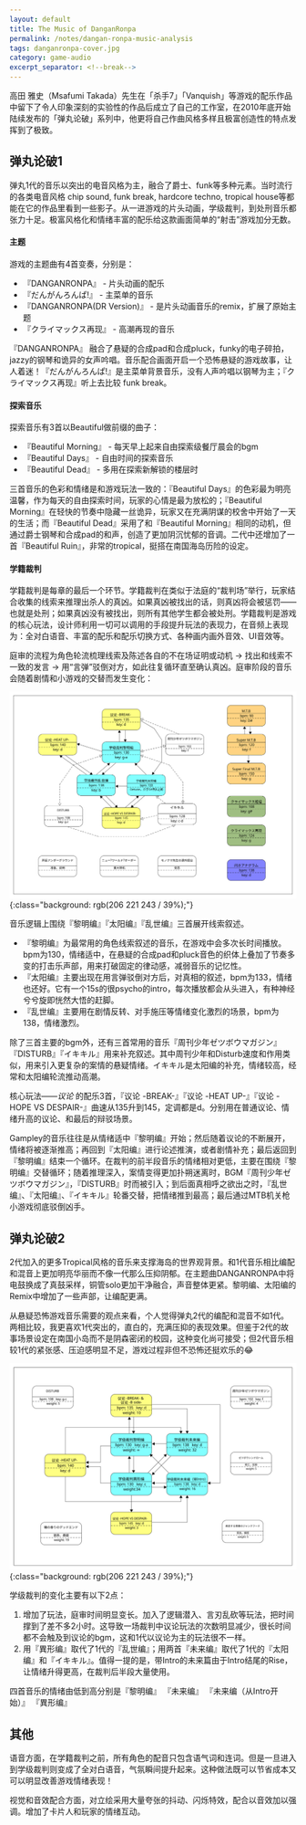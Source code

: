 ```yaml
---
layout: default
title: The Music of DanganRonpa
permalink: /notes/dangan-ronpa-music-analysis
tags: danganronpa-cover.jpg
category: game-audio
excerpt_separator: <!--break-->
---
```


高田 雅史（Msafumi Takada）先生在「杀手7」「Vanquish」等游戏的配乐作品中留下了令人印象深刻的实验性的作品后成立了自己的工作室，在2010年底开始陆续发布的「弹丸论破」系列中，他更将自己作曲风格多样且极富创造性的特点发挥到了极致。
<!--break-->

## 弹丸论破1

弹丸1代的音乐以突出的电音风格为主，融合了爵士、funk等多种元素。当时流行的各类电音风格 chip sound, funk break, hardcore techno, tropical house等都能在它的作品里看到一些影子。从一进游戏的片头动画，学级裁判，到处刑音乐都张力十足。极富风格化和情绪丰富的配乐给这款画面简单的“射击”游戏加分无数。

#### 主题

游戏的主题曲有4首变奏，分别是：  
* 『DANGANRONPA』 - 片头动画的配乐
* 『だんがんろんぱ!』 - 主菜单的音乐
* 『DANGANRONPA(DR Version)』 - 是片头动画音乐的remix，扩展了原始主题
* 『クライマックス再现』 - 高潮再现的音乐  

『DANGANRONPA』 融合了悬疑的合成pad和合成pluck，funky的电子碎拍，jazzy的钢琴和诡异的女声吟唱。音乐配合画面开启一个恐怖悬疑的游戏故事，让人着迷！『だんがんろんぱ!』是主菜单背景音乐，没有人声吟唱以钢琴为主；『クライマックス再现』听上去比较 funk break。

#### 探索音乐

探索音乐有3首以Beautiful做前缀的曲子：
* 『Beautiful Morning』 - 每天早上起来自由探索级餐厅晨会的bgm
* 『Beautiful Days』 - 自由时间的探索音乐
* 『Beautiful Dead』 - 多用在探索新解锁的楼层时

三首音乐的色彩和情绪是和游戏玩法一致的：『Beautiful Days』的色彩最为明亮温馨，作为每天的自由探索时间，玩家的心情是最为放松的；『Beautiful Morning』在轻快的节奏中隐藏一丝诡异，玩家又在充满阴谋的校舍中开始了一天的生活；而『Beautiful Dead』采用了和『Beautiful Morning』相同的动机，但通过爵士钢琴和合成pad的和声，创造了更加阴沉忧郁的音调。二代中还增加了一首『Beautiful Ruin』，非常的tropical，挺搭在南国海岛历险的设定。

#### 学籍裁判

学籍裁判是每章的最后一个环节。学籍裁判在类似于法庭的“裁判场”举行，玩家结合收集的线索来推理出杀人的真凶。如果真凶被找出的话，则真凶将会被惩罚——也就是处刑；如果真凶没有被找出，则所有其他学生都会被处刑。学籍裁判是游戏的核心玩法，设计师利用一切可以调用的手段提升玩法的表现力，在音频上表现为：全对白语音、丰富的配乐和配乐切换方式、各种画内画外音效、UI音效等。

庭审的流程为角色轮流梳理线索及陈述各自的不在场证明或动机 → 找出和线索不一致的发言 → 用“言弹”驳倒对方，如此往复循环直至确认真凶。庭审阶段的音乐会随着剧情和小游戏的交替而发生变化：

![danwan1](\assets\images\danwan1.svg){:class="background: rgb(206 221 243 / 39%);"}    

音乐逻辑上围绕『黎明编』『太阳编』『乱世编』三首展开线索叙述。   
* 『黎明编』为最常用的角色线索叙述的音乐，在游戏中会多次长时间播放。bpm为130，情绪适中，在悬疑的合成pad和pluck音色的织体上叠加了节奏多变的打击乐声部，用来打破固定的律动感，减弱音乐的记忆性。
* 『太阳编』主要出现在用言弹驳倒对方后，对真相的叙述，bpm为133，情绪也还好。它有一个15s的很psycho的intro，每次播放都会从头进入，有种神经兮兮旋即恍然大悟的赶脚。
* 『乱世编』主要用在剧情反转、对手施压等情绪变化激烈的场景，bpm为138，情绪激烈。

除了三首主要的bgm外，还有三首常用的音乐『周刊少年ゼツボウマガジン』『DISTURB』『イキキル』用来补充叙述。其中周刊少年和Disturb速度和作用类似，用来引入更复杂的案情的悬疑情绪。イキキル是太阳编的补充，情绪较高，经常和太阳编轮流推动高潮。

核心玩法——*议论* 的配乐3首，『议论 -BREAK-』『议论 -HEAT UP-』『议论 -HOPE VS DESPAIR-』曲速从135升到145，定调都是d。分别用在普通议论、情绪升高的议论、和最后的辩驳场景。

Gampley的音乐往往是从情绪适中『黎明编』开始；然后随着议论的不断展开，情绪将被逐渐推高；再回到『太阳编』进行论述推演，或者剧情补充；最后返回到『黎明编』结束一个循环。在裁判的前半段音乐的情绪相对更低，主要在围绕『黎明编』交替循环；随着推理深入，案情变得更加扑朔迷离时，BGM『周刊少年ゼツボウマガジン』，『DISTURB』时而被引入；到后面真相呼之欲出之时，『乱世编』、『太阳编』、『イキキル』轮番交替，把情绪推到最高；最后通过MTB机关枪小游戏彻底驳倒凶手。

## 弹丸论破2

2代加入的更多Tropical风格的音乐来支撑海岛的世界观背景。和1代音乐相比编配和混音上更加明亮华丽而不像一代那么压抑阴郁。在主题曲DANGANRONPA中将电鼓换成了真鼓采样，铜管solo更加干净融合，声音整体更紧。黎明编、太阳编的Remix中增加了一些声部，让编配更满。

从悬疑恐怖游戏音乐需要的观点来看，个人觉得弹丸2代的编配和混音不如1代。两相比较，我更喜欢1代突出的，直白的，充满压抑的表现效果。但鉴于2代的故事场景设定在南国小岛而不是阴森密闭的校园，这种变化尚可接受；但2代音乐相较1代的紧张感、压迫感明显不足，游戏过程非但不恐怖还挺欢乐的😂

![danwan2](\assets\images\danwan2.svg){:class="background: rgb(206 221 243 / 39%);"}    

学级裁判的变化主要有以下2点：  
1. 增加了玩法，庭审时间明显变长。加入了逻辑潜入、言刃乱砍等玩法，把时间撑到了差不多2小时。这导致一场裁判中议论玩法的次数明显减少，很长时间都不会触及到议论的bgm，这和1代以议论为主的玩法很不一样。
2. 用『異形编』取代了1代的『乱世编』；用两首『未来编』取代了1代的『太阳编』和『イキキル』。值得一提的是，带Intro的未来篇由于Intro结尾的Rise，让情绪升得更高，在裁判后半段大量使用。

四首音乐的情绪由低到高分别是『黎明编』 『未来编』 『未来编（从Intro开始）』 『異形编』

## 其他

语音方面，在学籍裁判之前，所有角色的配音只包含语气词和连词。但是一旦进入到学级裁判则变成了全对白语音，气氛瞬间提升起来。这种做法既可以节省成本又可以明显改善游戏情绪表现！

视觉和音效配合方面，对立绘采用大量夸张的抖动、闪烁特效，配合以音效加以强调。增加了卡片人和玩家的情绪互动。
